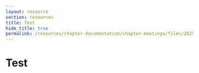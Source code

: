 ```yaml
---
layout: resource
section: resources
title: Test
hide_title: true
permalink: /resources/chapter-documentation/chapter-meetings/files/2025-05-20-chapter-meeting/
---
```


# Test
